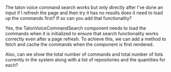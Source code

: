 The talon voice command search works but only directly after I've done an input if I refresh the page and then try it has no results does it need to load up the commands first? If so can you add that functionality?


Yes, the TalonVoiceCommandSearch component needs to load the commands when it is initialized to ensure that search functionality works correctly even after a page refresh. To achieve this, we can add a method to fetch and cache the commands when the component is first rendered.

Also, can we show the total number of commands and total number of lists currently in the system along with a list of repositories and the quantities for each?